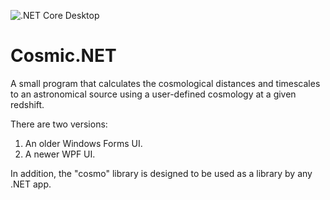 ![.NET Core Desktop](https://github.com/joshkempner/Cosmic.NET/workflows/.NET%20Core%20Desktop/badge.svg)
# Cosmic.NET
A small program that calculates the cosmological distances and timescales to an astronomical source using a user-defined cosmology at a given redshift.

There are two versions:
1. An older Windows Forms UI.
2. A newer WPF UI.

In addition, the "cosmo" library is designed to be used as a library by any .NET app.

